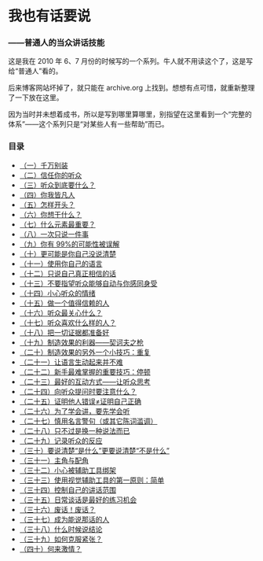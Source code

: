我也有话要说
============

### ——普通人的当众讲话技能

这是我在 2010 年 6、7 月份的时候写的一个系列。牛人就不用读这个了，这是写给“普通人”看的。

后来博客网站坏掉了，就只能在 archive.org 上找到。想想有点可惜，就重新整理了一下放在这里。

因为当时并未想着成书，所以是写到哪里算哪里，别指望在这里看到一个“完整的体系”——这个系列只是“对某些人有一些帮助”而已。

### 目录

- [（一）千万别装](ch01.md)
- [（二）信任你的听众](ch02.md)
- [（三）听众到底要什么？](ch03.md)
- [（四）你我皆凡人](ch04.md)
- [（五）怎样开头？](ch05.md)
- [（六）你想干什么？](ch06.md)
- [（七）什么元素最重要？](ch07.md)
- [（八）一次只说一件事](ch08.md)
- [（九）你有 99%的可能性被误解](ch09.md)
- [（十）更可能是你自己没说清楚](ch10.md)
- [（十一）使用你自己的语言](ch11.md)
- [（十二）只说自己真正相信的话](ch12.md)
- [（十三）不要指望听众能够自动与你感同身受](ch13.md)
- [（十四）小心听众的情绪](ch14.md)
- [（十五）做一个值得信赖的人](ch15.md)
- [（十六）听众最关心什么？](ch16.md)
- [（十七）听众喜欢什么样的人？](ch17.md)
- [（十八）把一切证据都准备好](ch18.md)
- [（十九）制造效果的利器——契诃夫之枪](ch19.md)
- [（二十）制造效果的另外一个小技巧：重复](ch20.md)
- [（二十一）让语言生动起来并不难](ch21.md)
- [（二十二）新手最难掌握的重要技巧：停顿](ch22.md)
- [（二十三）最好的互动方式——让听众思考](ch23.md)
- [（二十四）向听众提问时要注意什么？](ch24.md)
- [（二十五）证明他人错误≠证明自己正确](ch25.md)
- [（二十六）为了学会讲，要先学会听](ch26.md)
- [（二十七）慎用名言警句（或其它陈词滥调）](ch27.md)
- [（二十八）只不过是换一种说法而已](ch28.md)
- [（二十九）记录听众的反应](ch29.md)
- [（三十）要说清楚“是什么”更要说清楚“不是什么”](ch30.md)
- [（三十一）主角与配角](ch31.md)
- [（三十二）小心被辅助工具绑架](ch32.md)
- [（三十三）使用视觉辅助工具的第一原则：简单](ch33.md)
- [（三十四）控制自己的讲话范围](ch34.md)
- [（三十五）日常谈话是最好的练习机会](ch35.md)
- [（三十六）废话！废话？](ch36.md)
- [（三十七）成为能说那话的人](ch37.md)
- [（三十八）什么时候说结论](ch38.md)
- [（三十九）如何克服紧张？](ch39.md)
- [（四十）何来激情？](ch40.md)
